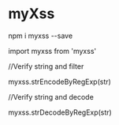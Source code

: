 # myXss

npm i myxss --save

import myxss from 'myxss'

//Verify string and filter

myxss.strEncodeByRegExp(str)

//Verify string and decode

myxss.strDecodeByRegExp(str)
